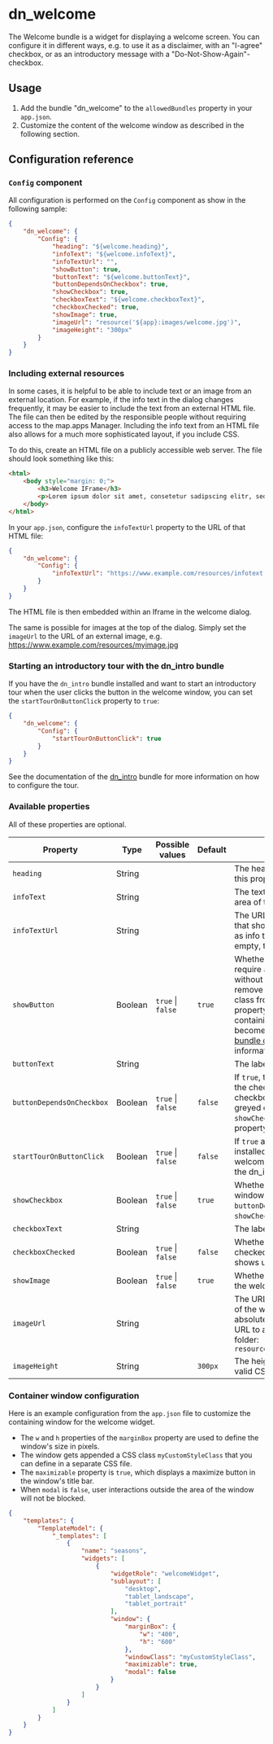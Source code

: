 # dn_welcome

The Welcome bundle is a widget for displaying a welcome screen. You can configure it in different ways, e.g. to use it
as a disclaimer, with an "I-agree" checkbox, or as an introductory message with a "Do-Not-Show-Again"-checkbox.

## Usage

1. Add the bundle "dn_welcome" to the `allowedBundles` property in your `app.json`.
2. Customize the content of the welcome window as described in the following section.

## Configuration reference

### `Config` component
All configuration is performed on the `Config` component as show in the following sample:

```json
{
    "dn_welcome": {
        "Config": {
            "heading": "${welcome.heading}",
            "infoText": "${welcome.infoText}",
            "infoTextUrl": "",
            "showButton": true,
            "buttonText": "${welcome.buttonText}",
            "buttonDependsOnCheckbox": true,
            "showCheckbox": true,
            "checkboxText": "${welcome.checkboxText}",
            "checkboxChecked": true,
            "showImage": true,
            "imageUrl": "resource('${app}:images/welcome.jpg')",
            "imageHeight": "300px"
        }
    }
}
```

### Including external resources

In some cases, it is helpful to be able to include text or an image from an external location.
For example, if the info text in the dialog changes frequently, it may be easier to include the text from an external HTML file.
The file can then be edited by the responsible people without requiring access to the map.apps Manager.
Including the info text from an HTML file also allows for a much more sophisticated layout, if you include CSS.

To do this, create an HTML file on a publicly accessible web server. The file should look something like this:

````html
<html>
    <body style="margin: 0;">
        <h3>Welcome IFrame</h3>
        <p>Lorem ipsum dolor sit amet, consetetur sadipscing elitr, sed diam nonumy eirmod tempor invidunt ut labore et dolore magna aliquyam erat, sed diam voluptua.</p>
    </body>
</html>
````

In your `app.json`, configure the `infoTextUrl` property to the URL of that HTML file:

````json
{
    "dn_welcome": {
        "Config": {
            "infoTextUrl": "https://www.example.com/resources/infotext.html"
        }
    }
}
````

The HTML file is then embedded within an Iframe in the welcome dialog.

The same is possible for images at the top of the dialog.
Simply set the `imageUrl` to the URL of an external image, e.g. https://www.example.com/resources/myimage.jpg

### Starting an introductory tour with the dn_intro bundle

If you have the `dn_intro` bundle installed and want to start an introductory tour when the user clicks the button in the welcome window, you can set the `startTourOnButtonClick` property to `true`:

```json
{
    "dn_welcome": {
        "Config": {
            "startTourOnButtonClick": true
        }
    }
}
```

See the documentation of the [dn_intro](https://github.com/conterra/mapapps-intro/blob/master/src/main/js/bundles/dn_intro/README.md) bundle for more information on how to configure the tour.

### Available properties

All of these properties are optional.

| Property                  | Type    | Possible values         | Default     | Description                                                                                                                                                                                                                                                                                                                                                                                                                                                                    |
|---------------------------|---------|-------------------------|-------------|--------------------------------------------------------------------------------------------------------------------------------------------------------------------------------------------------------------------------------------------------------------------------------------------------------------------------------------------------------------------------------------------------------------------------------------------------------------------------------|
| `heading`                 | String  |                         |             | The heading shown below the image. If this property is set to an empty                                                                                                                                                                                                                                                                                                                                                                                                         |
| `infoText`                | String  |                         |             | The text displayed in the main content area of the window.                                                                                                                                                                                                                                                                                                                                                                                                                     |
| `infoTextUrl`             | String  |                         |             | The URL to an external HTML document that should be embedded in an iframe as info text. If this property is left empty, the iframe will not be shown.                                                                                                                                                                                                                                                                                                                          |
| `showButton`              | Boolean | `true` &#124; `false`   | `true`      | Whether to show the button. If you still require a way to close the windo without using the button, you can remove `noTitleBarAndWindowTools` CSS class from the window's `windowClass` property. The window title bar containing a "close" button will then become visible. See the [templates bundle documentation](https://demos.conterra.de/mapapps/resources/jsregistry/root/templates/latest/README.md#b%3Dtemplates%3Bv%3D4.17.0%3Bf%3Dtempla%3B) for more information. |
| `buttonText`              | String  |                         |             | The label of the button.                                                                                                                                                                                                                                                                                                                                                                                                                                                       |
| `buttonDependsOnCheckbox` | Boolean | `true` &#124; `false`   | `false`     | If `true`, the button is only enabled when the checkbox is checked. If the checkbox is not checked, the button is greyed out and cannot be clicked. Note: `showCheckbox` must be `true` for this property to have an effect.
| `startTourOnButtonClick` | Boolean | `true` &#124; `false`   | `false`     | If `true` and the `dn_intro` bundle is installed, when clicking the button in the welcome window, the tour configured in the dn_intro bundle will be started.
| `showCheckbox`            | Boolean | `true` &#124; `false`   | `true`      | Whether to show the checkbox in the window. Note: The property `buttonDependsOnCheckbox` is ignored, if `showCheckbox` is `false`.                                                                                                                                                                                                                                                                                                                                             |
| `checkboxText`            | String  |                         |             | The label for the checkbox.                                                                                                                                                                                                                                                                                                                                                                                                                                                    |
| `checkboxChecked`         | Boolean | `true` &#124; `false`   | `false`     | Whether the checkbox is already checked when the welcome window shows up.                                                                                                                                                                                                                                                                                                                                                                                                      |
| `showImage`               | Boolean | `true` &#124; `false`   | `true`      | Whether to show an image at the top of the welcome window.                                                                                                                                                                                                                                                                                                                                                                                                                     |
| `imageUrl`                | String  |                         |             | The URL to the image shown at the top of the welcome window. Besides absolute URLs, you can use a relative URL to address an image inside the app folder: `resource('${app}:images/welcome.jpg')`                                                                                                                                                                                                                                                                              |
| `imageHeight`             | String  |                         | ```300px``` | The height of the image defined as a valid CSS dimension string.                                                                                                                                                                                                                                                                                                                                                                                                               |


### Container window configuration

Here is an example configuration from the `app.json` file to customize the containing window for the welcome widget.
- The `w` and `h` properties of the `marginBox` property are used to define the window's size in pixels.
- The window gets appended a CSS class `myCustomStyleClass` that you can define in a separate CSS file.
- The `maximizable` property is `true`, which displays a maximize button in the window's title bar.
- When `modal` is `false`, user interactions outside the area of the window will not be blocked.

```json
{
    "templates": {
        "TemplateModel": {
            "_templates": [
                {
                    "name": "seasons",
                    "widgets": [
                        {
                            "widgetRole": "welcomeWidget",
                            "sublayout": [
                                "desktop",
                                "tablet_landscape",
                                "tablet_portrait"
                            ],
                            "window": {
                                "marginBox": {
                                    "w": "400",
                                    "h": "600"
                                },
                                "windowClass": "myCustomStyleClass",
                                "maximizable": true,
                                "modal": false
                            }
                        }
                    ]
                }
            ]
        }
    }
}
```
